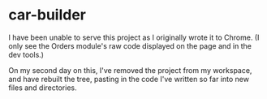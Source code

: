 # car-builder

I have been unable to serve this project as I originally wrote it to Chrome. (I only see the Orders module's raw code displayed on the page and in the dev tools.)

On my second day on this, I've removed the project from my workspace, and have rebuilt the tree, pasting in the code I've written so far into new files and directories.
